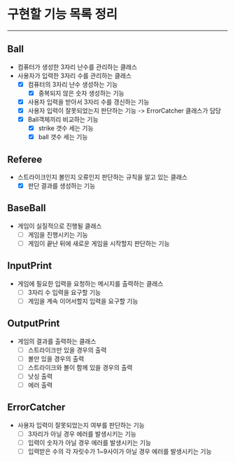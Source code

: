 # 구현할 기능 목록 정리
<hr>

## Ball
- 컴퓨터가 생성한 3자리 난수를 관리하는 클래스
- 사용자가 입력한 3자리 수를 관리하는 클래스  
  - [x] 컴퓨터의 3자리 난수 생성하는 기능
    - [x] 중복되지 않은 숫자 생성하는 기능
  - [x] 사용자 입력을 받아서 3자리 수를 갱신하는 기능
  - [x] 사용자 입력이 잘못되었는지 판단하는 기능 -> ErrorCatcher 클래스가 담당
  - [x] Ball객체끼리 비교하는 기능
    - [x] strike 갯수 세는 기능
    - [x] ball 갯수 세는 기능
## Referee
- 스트라이크인지 볼인지 오류인지 판단하는 규칙을 알고 있는 클래스
  - [x] 판단 결과를 생성하는 기능
## BaseBall
- 게임이 실질적으로 진행될 클래스
  - [ ] 게임을 진행시키는 기능
  - [ ] 게임이 끝난 뒤에 새로운 게임을 시작할지 판단하는 기능
## InputPrint
- 게임에 필요한 입력을 요청하는 메시지를 출력하는 클래스
  - [ ] 3자리 수 입력을 요구할 기능
  - [ ] 게임을 계속 이어서할지 입력을 요구할 기능
## OutputPrint
- 게임의 결과를 출력하는 클래스
  - [ ] 스트라이크만 있을 경우의 출력
  - [ ] 볼만 있을 경우의 출력
  - [ ] 스트라이크와 볼이 함께 있을 경우의 출력
  - [ ] 낫싱 출력
  - [ ] 에러 출력
## ErrorCatcher
- 사용자 입력이 잘못되었는지 여부를 판단하는 기능
  - [ ] 3자리가 아닐 경우 에러를 발생시키는 기능
  - [ ] 입력이 숫자가 아닐 경우 에러를 발생시키는 기능
  - [ ] 입력받은 수의 각 자릿수가 1~9사이가 아닐 경우 에러를 발생시키는 기능
